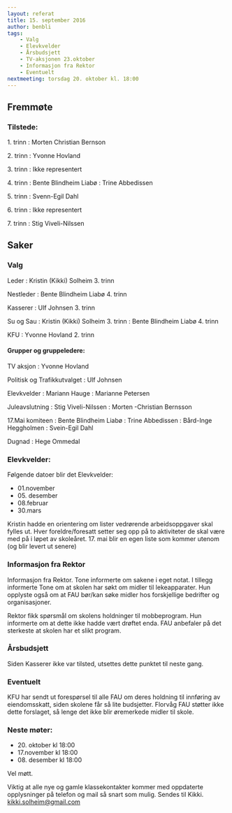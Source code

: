 ```yaml
---
layout: referat
title: 15. september 2016
author: benbli
tags:
    - Valg
    - Elevkvelder
    - Årsbudsjett
    - TV-aksjonen 23.oktober
    - Informasjon fra Rektor
    - Eventuelt
nextmeeting: torsdag 20. oktober kl. 18:00
---
```



Fremmøte
--------

### Tilstede:

1\. trinn
: Morten Christian Bernson

2\. trinn
: Yvonne Hovland

3\. trinn
: Ikke representert

4\. trinn
: Bente Blindheim Liabø
: Trine Abbedissen

5\. trinn
: Svenn-Egil Dahl

6\. trinn
: Ikke representert

7\. trinn
: Stig Viveli-Nilssen

Saker
------

### Valg

Leder
: Kristin (Kikki) Solheim 3. trinn

Nestleder
: Bente Blindheim Liabø 4. trinn

Kasserer
: Ulf Johnsen 3. trinn

Su og Sau
: Kristin (Kikki) Solheim 3. trinn
: Bente Blindheim Liabø 4. trinn

KFU
: Yvonne Hovland 2. trinn


#### Grupper og gruppeledere:

TV aksjon
: Yvonne Hovland

Politisk og Trafikkutvalget
: Ulf Johnsen

Elevkvelder
: Mariann Hauge
: Marianne Petersen

Juleavslutning
: Stig Viveli-Nilssen
: Morten -Christian Bernsson

17\.Mai komiteen
: Bente Blindheim Liabø
: Trine Abbedissen
: Bård-Inge Heggholmen
: Svein-Egil Dahl

Dugnad
: Hege Ommedal

### Elevkvelder:

Følgende datoer blir det Elevkvelder:

- 01\.november
- 05\. desember
- 08\.februar
- 30\.mars


Kristin hadde en orientering om lister vedrørende arbeidsoppgaver skal fylles ut. Hver foreldre/foresatt setter seg opp på to aktiviteter de skal være med på i løpet av skoleåret.
17\. mai blir en egen liste som kommer utenom (og blir levert ut senere)

### Informasjon fra Rektor

Informasjon fra Rektor. Tone informerte om sakene i eget notat. I tillegg informerte Tone om at skolen har søkt om midler til lekeapparater. Hun opplyste også om at FAU bør/kan søke midler hos forskjellige bedrifter og organisasjoner.

Rektor fikk spørsmål om skolens holdninger til mobbeprogram. Hun informerte om at dette ikke hadde vært drøftet enda. FAU anbefaler på det sterkeste at skolen har et slikt program.

### Årsbudsjett

Siden Kasserer ikke var tilsted, utsettes dette punktet til neste gang.

### Eventuelt

KFU har sendt ut forespørsel til alle FAU om deres holdning til innføring av eiendomsskatt, siden skolene får så lite budsjetter. Florvåg FAU støtter ikke dette forslaget, så lenge det ikke blir øremerkede midler til skole.

### Neste møter:
- 20\. oktober kl 18:00
- 17\.november kl 18:00
- 08\. desember kl 18:00

Vel møtt.

Viktig at alle nye og gamle klassekontakter kommer med oppdaterte opplysninger på telefon og mail så snart som mulig. Sendes til Kikki. <kikki.solheim@gmail.com>

